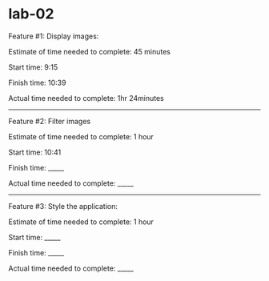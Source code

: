 # lab-02

Feature #1: Display images:

Estimate of time needed to complete: 45 minutes

Start time: 9:15

Finish time: 10:39

Actual time needed to complete: 1hr 24minutes


-------
Feature #2: Filter images

Estimate of time needed to complete: 1 hour

Start time: 10:41

Finish time: _____

Actual time needed to complete: _____


-------
Feature #3: Style the application:

Estimate of time needed to complete: 1 hour

Start time: _____

Finish time: _____

Actual time needed to complete: _____

